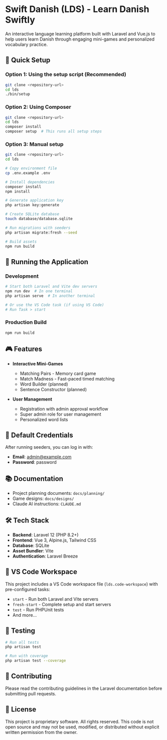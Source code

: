 # Swift Danish (LDS) - Learn Danish Swiftly

An interactive language learning platform built with Laravel and Vue.js to help users learn Danish through engaging mini-games and personalized vocabulary practice.

## 🚀 Quick Setup

### Option 1: Using the setup script (Recommended)
```bash
git clone <repository-url>
cd lds
./bin/setup
```

### Option 2: Using Composer
```bash
git clone <repository-url>
cd lds
composer install
composer setup  # This runs all setup steps
```

### Option 3: Manual setup
```bash
git clone <repository-url>
cd lds

# Copy environment file
cp .env.example .env

# Install dependencies
composer install
npm install

# Generate application key
php artisan key:generate

# Create SQLite database
touch database/database.sqlite

# Run migrations with seeders
php artisan migrate:fresh --seed

# Build assets
npm run build
```

## 🏃 Running the Application

### Development
```bash
# Start both Laravel and Vite dev servers
npm run dev  # In one terminal
php artisan serve  # In another terminal

# Or use the VS Code task (if using VS Code)
# Run Task > start
```

### Production Build
```bash
npm run build
```

## 🎮 Features

- **Interactive Mini-Games**
  - Matching Pairs - Memory card game
  - Match Madness - Fast-paced timed matching
  - Word Builder (planned)
  - Sentence Constructor (planned)

- **User Management**
  - Registration with admin approval workflow
  - Super admin role for user management
  - Personalized word lists

## 🔐 Default Credentials

After running seeders, you can log in with:
- **Email**: admin@example.com
- **Password**: password

## 📚 Documentation

- Project planning documents: `docs/planning/`
- Game designs: `docs/designs/`
- Claude AI instructions: `CLAUDE.md`

## 🛠️ Tech Stack

- **Backend**: Laravel 12 (PHP 8.2+)
- **Frontend**: Vue 3, Alpine.js, Tailwind CSS
- **Database**: SQLite
- **Asset Bundler**: Vite
- **Authentication**: Laravel Breeze

## 📝 VS Code Workspace

This project includes a VS Code workspace file (`lds.code-workspace`) with pre-configured tasks:
- `start` - Run both Laravel and Vite servers
- `fresh-start` - Complete setup and start servers
- `test` - Run PHPUnit tests
- And more...

## 🧪 Testing

```bash
# Run all tests
php artisan test

# Run with coverage
php artisan test --coverage
```

## 🤝 Contributing

Please read the contributing guidelines in the Laravel documentation before submitting pull requests.

## 📄 License

This project is proprietary software. All rights reserved. This code is not open source and may not be used, modified, or distributed without explicit written permission from the owner.
